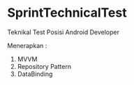 # SprintTechnicalTest
Teknikal Test Posisi Android Developer

Menerapkan :
  1. MVVM
  2. Repository Pattern
  3. DataBinding

